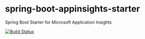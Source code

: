 # spring-boot-appinsights-starter
Spring Boot Starter for Microsoft Application Insights

[![Build Status](https://travis-ci.org/ourchitecture/spring-boot-appinsights-starter.svg?branch=master)](https://travis-ci.org/ourchitecture/spring-boot-appinsights-starter)
